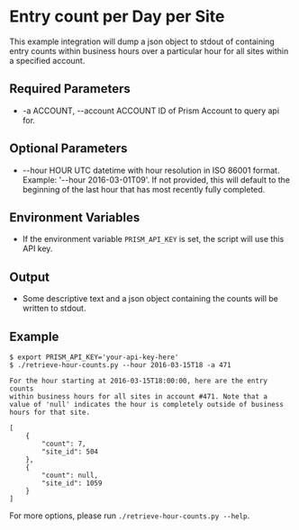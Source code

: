 # Entry count per Day per Site

This example integration will dump a json object to stdout of containing
entry counts within business hours over a particular hour for all sites
within a specified account.

## Required Parameters

 * -a ACCOUNT, --account ACCOUNT
   ID of Prism Account to query api for.

## Optional Parameters

 * --hour HOUR
   UTC datetime with hour resolution in ISO 86001 format.
   Example: '--hour 2016-03-01T09'. If not provided, this
   will default to the beginning of the last hour that
   has most recently fully completed.

## Environment Variables

 * If the environment variable `PRISM_API_KEY` is set, the script will use
   this API key.

## Output

 * Some descriptive text and a json object containing the counts
   will be written to stdout.

## Example

```
$ export PRISM_API_KEY='your-api-key-here'
$ ./retrieve-hour-counts.py --hour 2016-03-15T18 -a 471

For the hour starting at 2016-03-15T18:00:00, here are the entry counts
within business hours for all sites in account #471. Note that a
value of 'null' indicates the hour is completely outside of business
hours for that site.

[
    {
        "count": 7,
        "site_id": 504
    },
    {
        "count": null,
        "site_id": 1059
    }
]
```

For more options, please run `./retrieve-hour-counts.py --help`.
